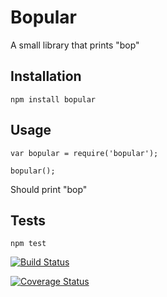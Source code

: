 Bopular
=======

A small library that prints "bop"

## Installation

  `npm install bopular`

## Usage

    var bopular = require('bopular');

    bopular();
  
  Should print "bop"


## Tests

  `npm test`

[![Build Status](https://travis-ci.org/romebop/bopular.svg?branch=master)](https://travis-ci.org/romebop/bopular)

[![Coverage Status](https://coveralls.io/repos/github/romebop/bopular/badge.svg?branch=master)](https://coveralls.io/github/romebop/bopular?branch=master)